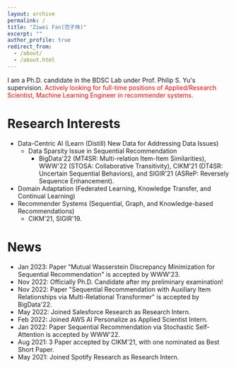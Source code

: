 ```yaml
---
layout: archive
permalink: /
title: "Ziwei Fan(范子炜)"
excerpt: ""
author_profile: true
redirect_from: 
  - /about/
  - /about.html
---
```



<!-- # About Me -->
I am a Ph.D. candidate in the BDSC Lab under Prof. Philip S. Yu's supervision. 
<span style="color:red">Actively looking for full-time positions of Applied/Research Scientist, Machine Learning Engineer in recommender systems.</span>

# Research Interests
* Data-Centric AI (Learn (Distill) New Data for Addressing Data Issues)
	* Data Sparsity Issue in Sequential Recommendation
		* BigData'22 (MT4SR: Multi-relation Item-Item Similarities), WWW'22 (STOSA: Collaborative Transitivity), CIKM'21 (DT4SR: Uncertain Sequential Behaviors), and SIGIR'21 (ASReP: Reversely Sequence Enhancement).
* Domain Adaptation (Federated Learning, Knowledge Transfer, and Continual Learning)
* Recommender Systems (Sequential, Graph, and Knowledge-based Recommendations)
	* CIKM'21, SIGIR'19.


# News
* Jan 2023: Paper "Mutual Wasserstein Discrepancy Minimization for Sequential Recommendation" is accepted by WWW'23.
* Nov 2022: Officially Ph.D. Candidate after my preliminary examination!
* Nov 2022: Paper "Sequential Recommendation with Auxiliary Item Relationships via Multi-Relational Transformer" is accepted by BigData'22.
* May 2022: Joined Salesforce Research as Research Intern.
* Feb 2022: Joined AWS AI Personalize as Applied Scientist Intern.
* Jan 2022: Paper Sequential Recommendation via Stochastic Self-Attention is accepted by WWW'22.
* Aug 2021: 3 Paper accepted by CIKM'21, with one nominated as Best Short Paper.
* May 2021: Joined Spotify Research as Research Intern.

